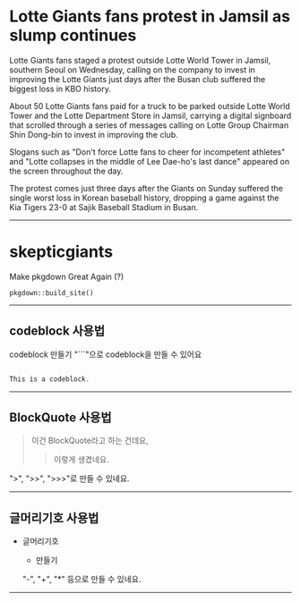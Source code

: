 # Lotte Giants fans protest in Jamsil as slump continues

Lotte Giants fans staged a protest outside Lotte World Tower in Jamsil, southern Seoul on Wednesday, calling on the company to invest in improving the Lotte Giants just days after the Busan club suffered the biggest loss in KBO history.
 
About 50 Lotte Giants fans paid for a truck to be parked outside Lotte World Tower and the Lotte Department Store in Jamsil, carrying a digital signboard that scrolled through a series of messages calling on Lotte Group Chairman Shin Dong-bin to invest in improving the club.
 
Slogans such as "Don't force Lotte fans to cheer for incompetent athletes" and "Lotte collapses in the middle of Lee Dae-ho's last dance" appeared on the screen throughout the day.

The protest comes just three days after the Giants on Sunday suffered the single worst loss in Korean baseball history, dropping a game against the Kia Tigers 23-0 at Sajik Baseball Stadium in Busan. 

--------------------

# skepticgiants

Make pkgdown Great Again (?)

```
pkgdown::build_site()
```
--------------------

## codeblock 사용법

codeblock 만들기
"```"으로 codeblock을 만들 수 있어요

```c

This is a codeblock.

```

--------------------

## BlockQuote 사용법

>이건 BlockQuote라고 하는 건데요,
>>이렇게 생겼네요.

">", ">>", ">>>"로 만들 수 있네요.

--------------------

## 글머리기호 사용법

- 글머리기호
  - 만들기
  
  "-", "+", "*" 등으로 만들 수 있네요.
  
--------------------
